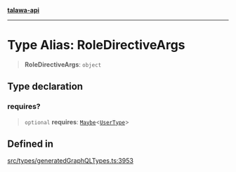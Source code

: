 [**talawa-api**](../../../README.md)

***

# Type Alias: RoleDirectiveArgs

> **RoleDirectiveArgs**: `object`

## Type declaration

### requires?

> `optional` **requires**: [`Maybe`](Maybe.md)\<[`UserType`](UserType.md)\>

## Defined in

[src/types/generatedGraphQLTypes.ts:3953](https://github.com/Suyash878/talawa-api/blob/095e6964ce2a06c1c30d1acf81b6162203f1db91/src/types/generatedGraphQLTypes.ts#L3953)
